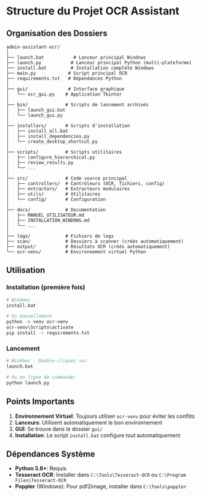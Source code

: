 # Structure du Projet OCR Assistant

## Organisation des Dossiers

```
admin-assistant-ocr/
│
├── launch.bat           # Lanceur principal Windows
├── launch.py           # Lanceur principal Python (multi-plateforme)
├── install.bat         # Installation complète Windows
├── main.py            # Script principal OCR
├── requirements.txt   # Dépendances Python
│
├── gui/               # Interface graphique
│   └── ocr_gui.py    # Application Tkinter
│
├── bin/              # Scripts de lancement archivés
│   ├── launch_gui.bat
│   └── launch_gui.py
│
├── installers/       # Scripts d'installation
│   ├── install_all.bat
│   ├── install_dependencies.py
│   └── create_desktop_shortcut.py
│
├── scripts/          # Scripts utilitaires
│   ├── configure_hierarchical.py
│   ├── review_results.py
│   └── ...
│
├── src/              # Code source principal
│   ├── controllers/  # Contrôleurs (OCR, fichiers, config)
│   ├── extractors/   # Extracteurs modulaires
│   ├── utils/        # Utilitaires
│   └── config/       # Configuration
│
├── docs/             # Documentation
│   ├── MANUEL_UTILISATEUR.md
│   ├── INSTALLATION_WINDOWS.md
│   └── ...
│
├── logs/             # Fichiers de logs
├── scan/             # Dossiers à scanner (créés automatiquement)
├── output/           # Résultats OCR (créés automatiquement)
└── ocr-venv/         # Environnement virtuel Python
```

## Utilisation

### Installation (première fois)
```bash
# Windows
install.bat

# Ou manuellement
python -m venv ocr-venv
ocr-venv\Scripts\activate
pip install -r requirements.txt
```

### Lancement
```bash
# Windows - Double-cliquez sur:
launch.bat

# Ou en ligne de commande:
python launch.py
```

## Points Importants

1. **Environnement Virtuel**: Toujours utiliser `ocr-venv` pour éviter les conflits
2. **Lanceurs**: Utilisent automatiquement le bon environnement
3. **GUI**: Se trouve dans le dossier `gui/`
4. **Installation**: Le script `install.bat` configure tout automatiquement

## Dépendances Système

- **Python 3.8+**: Requis
- **Tesseract OCR**: Installer dans `C:\Tools\Tesseract-OCR` ou `C:\Program Files\Tesseract-OCR`
- **Poppler** (Windows): Pour pdf2image, installer dans `C:\Tools\poppler`